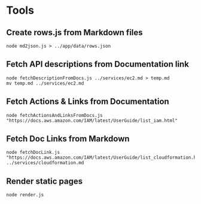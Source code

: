 # Tools

## Create rows.js from Markdown files

```
node md2json.js > ../app/data/rows.json 
```

## Fetch API descriptions from Documentation link

```
node fetchDescriptionFromDocs.js ../services/ec2.md > temp.md
mv temp.md ../services/ec2.md
```

## Fetch Actions & Links from Documentation

```
node fetchActionsAndLinksFromDocs.js "https://docs.aws.amazon.com/IAM/latest/UserGuide/list_iam.html"
```

## Fetch Doc Links from Markdown

```
node fetchDocLink.js "https://docs.aws.amazon.com/IAM/latest/UserGuide/list_cloudformation.html" ../services/cloudformation.md
```

## Render static pages

```
node render.js
```
